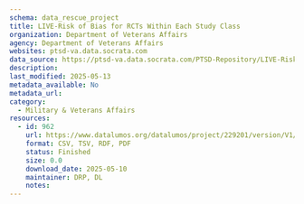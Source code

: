 ```yaml
---
schema: data_rescue_project 
title: LIVE-Risk of Bias for RCTs Within Each Study Class
organization: Department of Veterans Affairs
agency: Department of Veterans Affairs
websites: ptsd-va.data.socrata.com
data_source: https://ptsd-va.data.socrata.com/PTSD-Repository/LIVE-Risk-of-Bias-for-RCTs-Within-Each-Study-Class/ucue-ka84
description: 
last_modified: 2025-05-13
metadata_available: No
metadata_url: 
category:
  - Military & Veterans Affairs 
resources:
  - id: 962
    url: https://www.datalumos.org/datalumos/project/229201/version/V1/view
    format: CSV, TSV, RDF, PDF
    status: Finished
    size: 0.0
    download_date: 2025-05-10
    maintainer: DRP, DL
    notes: 
---
```

